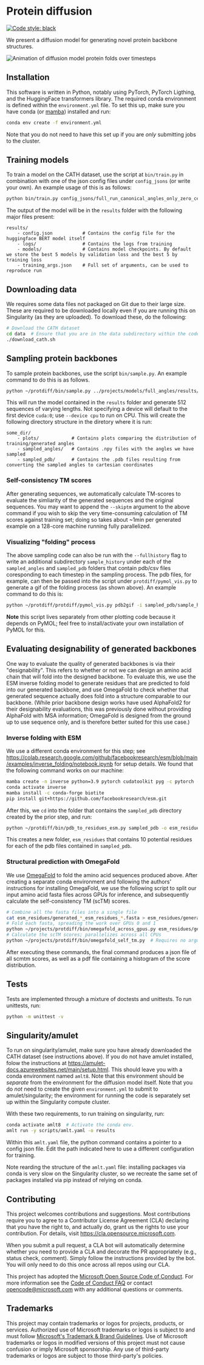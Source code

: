 # Protein diffusion

[![Code style: black](https://img.shields.io/badge/code%20style-black-000000.svg)](https://github.com/psf/black)

We present a diffusion model for generating novel protein backbone structures.

![Animation of diffusion model protein folds over timesteps](plots/generated_0.gif)

## Installation

This software is written in Python, notably using PyTorch, PyTorch Ligthing, and the HuggingFace
transformers library.
The required conda environment is defined within the `environment.yml` file. To set this up, make
sure you have conda (or [mamba](https://mamba.readthedocs.io/en/latest/index.html)) installed and run:

```bash
conda env create -f environment.yml
```

Note that you do not need to have this set up if you are _only_ submitting jobs to the cluster.

## Training models

To train a model on the CATH dataset, use the script at `bin/train.py` in combination with one of the
json config files under `config_jsons` (or write your own). An example usage of this is as follows:

```bash
python bin/train.py config_jsons/full_run_canonical_angles_only_zero_centered_1000_timesteps_reduced_len.json
```

The output of the model will be in the `results` folder with the following major files present:

```
results/
    - config.json           # Contains the config file for the huggingface BERT model itself
    - logs/                 # Contains the logs from training
    - models/               # Contains model checkpoints. By default we store the best 5 models by validation loss and the best 5 by training loss
    - training_args.json    # Full set of arguments, can be used to reproduce run
```

## Downloading data

We requires some data files not packaged on Git due to their large size. These are required to be downloaded locally even
if you are running this on Singularity (as they are uploaded). To download these, do the following:

```bash
# Download the CATH dataset
cd data  # Ensure that you are in the data subdirectory within the codebase
./download_cath.sh
```

## Sampling protein backbones

To sample protein backbones, use the script `bin/sample.py`. An example command to do this is as follows.

```bash
python ~/protdiff/bin/sample.py ../projects/models/full_angles/results/ --num 512 --device cuda:3
```

This will run the model contained in the `results` folder and generate 512 sequences of varying lengths.
Not specifying a device will default to the first device `cuda:0`; use `--device cpu` to run on CPU. This will create the following directory structure in the diretory where it is run:

```
some_dir/
    - plots/            # Contains plots comparing the distribution of training/generated angles
    - sampled_angles/   # Contains .npy files with the angles we have sampled
    - sampled_pdb/      # Contains the .pdb files resulting from converting the sampled angles to cartesian coordinates
```

### Self-consistency TM scores

After generating sequences, we automatically calculate TM-scores to evaluate the simliarity of the generated sequences and the original sequences. You may want to append the `--skiptm` argument to the above command if you wish to skip the very time-consuming calculation of TM scores against training set; doing so takes about ~1min per generated example on a 128-core machine running fully parallelized.

### Visualizing "folding" process

The above sampling code can also be run with the ``--fullhistory`` flag to write an additional subdirectory `sample_history` under each of the `sampled_angles` and `sampled_pdb` folders that contain pdb/csv files coresponding to each timestep in the sampling process. The pdb files, for example, can then be passed into the script under `protdiff/pymol_vis.py` to generate a gif of the folding process (as shown above). An example command to do this is:

```bash
python ~/protdiff/protdiff/pymol_vis.py pdb2gif -i sampled_pdb/sample_history/generated_0/*.pdb -o generated_0.gif
```

**Note** this script lives separately from other plotting code because it depends on PyMOL; feel free to install/activate your own installation of PyMOL for this.

## Evaluating designability of generated backbones

One way to evaluate the quality of generated backbones is via their "designability". This refers to whether or not we can design an amino acid chain that will fold into the designed backbone. To evaluate this, we use the ESM inverse folding model to generate residues that are predicted to fold into our generated backbone, and use OmegaFold to check whether that generated sequence actually does fold into a structure comparable to our backbone. (While prior backbone design works have used AlphaFold2 for their designability evaluations, this was previously done without providing AlphaFold with MSA information; OmegaFold is designed from the ground up to use sequence only, and is therefore better suited for this use case.)

### Inverse folding with ESM

We use a different conda environment for this step; see <https://colab.research.google.com/github/facebookresearch/esm/blob/main/examples/inverse_folding/notebook.ipynb> for setup details. We found that the following command works on our machine:

```bash
mamba create -n inverse python=3.9 pytorch cudatoolkit pyg -c pytorch -c conda-forge -c pyg
conda activate inverse
mamba install -c conda-forge biotite
pip install git+https://github.com/facebookresearch/esm.git
```

After this, we `cd` into the folder that contains the `sampled_pdb` directory created by the prior step, and run:

```bash
python ~/protdiff/bin/pdb_to_residues_esm.py sampled_pdb -o esm_residues
```

This creates a new folder, `esm_residues` that contains 10 potential residues for each of the pdb files contained in `sampled_pdb`.

### Structural prediction with OmegaFold

We use [OmegaFold](https://github.com/HeliXonProtein/OmegaFold) to fold the amino acid sequences produced above. After creating a separate conda environment and following the authors' instructions for installing OmegaFold, we use the following script to split our input amino acid fasta files across GPUs for inference, and subsequently calculate the self-consistency TM (scTM) scores.

```bash
# Combine all the fasta files into a single file
cat esm_residues/generated_*_esm_residues_*.fasta > esm_residues/generated_all.fasta
# Fold each fasta, spreading the work over GPUs 0 and 1
python ~/projects/protdiff/bin/omegafold_across_gpus.py esm_residues/generated_all.fasta -g 0 1
# Calculate the scTM scores; parallelizes across all CPUs
python ~/projects/protdiff/bin/omegafold_self_tm.py  # Requires no arguments
```

After executing these commands, the final command produces a json file of all scmtm scores, as well as a pdf file containing a histogram of the score distribution.

## Tests

Tests are implemented through a mixture of doctests and unittests. To run unittests, run:

```bash
python -m unittest -v
```

## Singularity/amulet

To run on singularity/amulet, make sure you have already downloaded the CATH dataset (see instructions above). If you do not have amulet installed, folow the instructions at <https://amulet-docs.azurewebsites.net/main/setup.html>. This should leave you with a conda environment named `amlt8`. Note that this environment should be _separate_ from the environment for the diffusion model itself. Note that you do _not_ need to create the given `environment.yml` to submit to amulet/singularity; the environment for running the code is separately set up within the Singularity compute cluster.

With these two requirements, to run training on singularity, run:

```bash
conda activate amlt8  # Activate the conda env.
amlt run -y scripts/amlt.yaml -o results
```

Within this `amlt.yaml` file, the python command contains a pointer to a config json file. Edit the path indicated here to
use a different configuration for training.

Note rearding the structure of the `amlt.yaml` file: installing packages via conda is very slow on the Singularity cluster, so
we recreate the same set of packages installed via pip instead of relying on conda.

## Contributing

This project welcomes contributions and suggestions.  Most contributions require you to agree to a
Contributor License Agreement (CLA) declaring that you have the right to, and actually do, grant us
the rights to use your contribution. For details, visit <https://cla.opensource.microsoft.com>.

When you submit a pull request, a CLA bot will automatically determine whether you need to provide
a CLA and decorate the PR appropriately (e.g., status check, comment). Simply follow the instructions
provided by the bot. You will only need to do this once across all repos using our CLA.

This project has adopted the [Microsoft Open Source Code of Conduct](https://opensource.microsoft.com/codeofconduct/).
For more information see the [Code of Conduct FAQ](https://opensource.microsoft.com/codeofconduct/faq/) or
contact [opencode@microsoft.com](mailto:opencode@microsoft.com) with any additional questions or comments.

## Trademarks

This project may contain trademarks or logos for projects, products, or services. Authorized use of Microsoft
trademarks or logos is subject to and must follow
[Microsoft's Trademark & Brand Guidelines](https://www.microsoft.com/en-us/legal/intellectualproperty/trademarks/usage/general).
Use of Microsoft trademarks or logos in modified versions of this project must not cause confusion or imply Microsoft sponsorship.
Any use of third-party trademarks or logos are subject to those third-party's policies.
